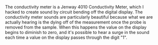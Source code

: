 The conductivity meter is a Jenway 4010 Conductivity Meter, which I hacked to create sound by circuit bending off the digital display. The conductivity meter sounds are particularly beautiful because what we are actually hearing is the dying off of the measurement once the probe is removed from the sample. When this happens the value on the display begins to diminish to zero, and it's possible to hear a surge in the sound each time a value on the display passes through the digit "1".
